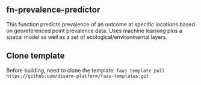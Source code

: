## fn-prevalence-predictor
This function predicts prevalence of an outcome at specific locations based on georeferenced point prevalence data. Uses machine learning plus a spatial model as well as a set of ecological/environmental layers.

## Clone template

Before building, need to clone the template:
`faas template pull https://github.com/disarm-platform/faas-templates.git`


